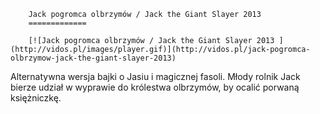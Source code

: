 
        Jack pogromca olbrzymów / Jack the Giant Slayer 2013 
        =============
        
        [![Jack pogromca olbrzymów / Jack the Giant Slayer 2013 ](http://vidos.pl/images/player.gif)](http://vidos.pl/jack-pogromca-olbrzymow-jack-the-giant-slayer-2013)
        
        
 Alternatywna wersja bajki o Jasiu i magicznej fasoli. Młody rolnik Jack bierze udział w wyprawie do królestwa olbrzymów, by ocalić porwaną księżniczkę.
    